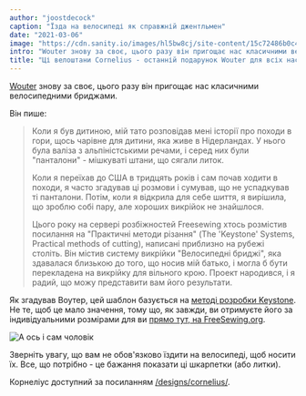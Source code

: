 ```yaml
---
author: "joostdecock"
caption: "Їзда на велосипеді як справжній джентльмен"
date: "2021-03-06"
image: "https://cdn.sanity.io/images/hl5bw8cj/site-content/15c72486b0c48905f9f4a916a32caa058f1b0f8a-997x857.jpg"
intro: "Wouter знову за своє, цього разу він пригощає нас класичними велосипедними бриджами."
title: "Ці велоштани Cornelius - останній подарунок Wouter для всіх нас"
---
```



[Wouter](https://www.instagram.com/wouter.vdub/) знову за своє, цього разу він пригощає нас класичними велосипедними бриджами.

Він пише:

> Коли я був дитиною, мій тато розповідав мені історії про походи в гори, щось чарівне для дитини, яка живе в Нідерландах. У нього була валіза з альпіністськими речами, і серед них були "панталони" - мішкуваті штани, що сягали литок. 
> 
> Коли я переїхав до США в тридцять років і сам почав ходити в походи, я часто згадував ці розмови і сумував, що не успадкував ті панталони. Потім, коли я відкрила для себе шиття, я вирішила, що зроблю собі пару, але хороших викрійок не знайшлося. 
> 
> Цього року на сервері розбіжностей Freesewing хтось розмістив посилання на "Практичні методи різання" (The 'Keystone' Systems, Practical methods of cutting), написані приблизно на рубежі століть. Він містив систему викрійки "Велосипедні бриджі", яка здавалася близькою до того, що носив мій батько, і могла б бути перекладена на викрійку для вільного крою. Проект народився, і я радий, що можу представити вам його результати.

Як згадував Воутер, цей шаблон базується на [методі розробки Keystone](https://archive.org/details/keystonesystemsc00heck/page/n5/mode/2up). Не те, щоб це мало значення, тому що, як завжди, ви отримуєте його за індивідуальними розмірами для ви [прямо тут, на FreeSewing.org](/designs/cornelius/).

![А ось і сам чоловік](https://posts.freesewing.org/uploads/wouter_9fbc821146.jpg)

Зверніть увагу, що вам не обов'язково їздити на велосипеді, щоб носити їх. Все, що потрібно - це бажання показати ці шкарпетки (або литки).

Корнеліус доступний за посиланням [/designs/cornelius/](/designs/cornelius/).


